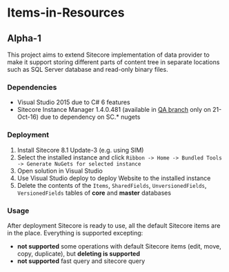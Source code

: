 # Items-in-Resources

## Alpha-1

This project aims to extend Sitecore implementation of data provider to make it support storing different 
parts of content tree in separate locations such as SQL Server database and read-only binary files.

### Dependencies

* Visual Studio 2015 due to C# 6 features
* Sitecore Instance Manager 1.4.0.481 (available in [QA branch](http://dl.sitecore.net/updater/qa/sim) only on 21-Oct-16) due to dependency on SC.* nugets

### Deployment

1. Install Sitecore 8.1 Update-3 (e.g. using SIM)
2. Select the installed instance and click `Ribbon -> Home -> Bundled Tools -> Generate NuGets for selected instance`
3. Open solution in Visual Studio 
4. Use Visual Studio deploy to deploy Website to the installed instance 
5. Delete the contents of the `Items`, `SharedFields`, `UnversionedFields`, `VersionedFields` tables of **core** and **master** databases

### Usage

After deployment Sitecore is ready to use, all the default Sitecore items are in the place. Everything is supported excepting:  
* **not supported** some operations with default Sitecore items (edit, move, copy, duplicate), but **deleting is supported** 
* **not supported** fast query and sitecore query

